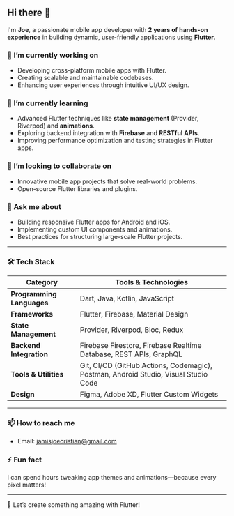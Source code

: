 ## Hi there 👋

I'm **Joe**, a passionate mobile app developer with **2 years of hands-on experience** in building dynamic, user-friendly applications using **Flutter**.

### 🔭 I’m currently working on
- Developing cross-platform mobile apps with Flutter.
- Creating scalable and maintainable codebases.
- Enhancing user experiences through intuitive UI/UX design.

### 🌱 I’m currently learning
- Advanced Flutter techniques like **state management** (Provider, Riverpod) and **animations**.
- Exploring backend integration with **Firebase** and **RESTful APIs**.
- Improving performance optimization and testing strategies in Flutter apps.

### 👯 I’m looking to collaborate on
- Innovative mobile app projects that solve real-world problems.
- Open-source Flutter libraries and plugins.

### 💬 Ask me about
- Building responsive Flutter apps for Android and iOS.
- Implementing custom UI components and animations.
- Best practices for structuring large-scale Flutter projects.

---

### 🛠️ Tech Stack

| **Category**          | **Tools & Technologies**                                                                 |
|-----------------------|-----------------------------------------------------------------------------------------|
| **Programming Languages** | Dart, Java, Kotlin, JavaScript                                                        |
| **Frameworks**         | Flutter, Firebase, Material Design                                                      |
| **State Management**   | Provider, Riverpod, Bloc, Redux                                                         |
| **Backend Integration** | Firebase Firestore, Firebase Realtime Database, REST APIs, GraphQL                     |
| **Tools & Utilities**  | Git, CI/CD (GitHub Actions, Codemagic), Postman, Android Studio, Visual Studio Code     |
| **Design**             | Figma, Adobe XD, Flutter Custom Widgets                                                 |

---

### 📫 How to reach me
- Email: jamisjoecristian@gmail.com

### ⚡ Fun fact
I can spend hours tweaking app themes and animations—because every pixel matters!

---

🚀 Let’s create something amazing with Flutter!
